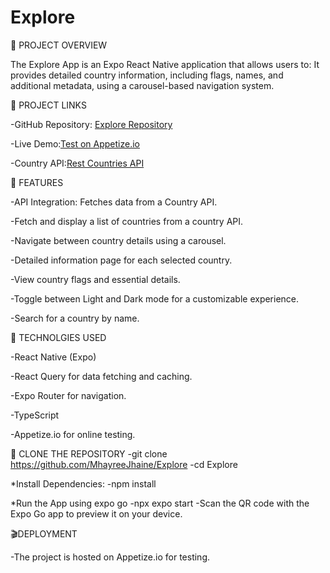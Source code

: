 # Explore

📌 PROJECT OVERVIEW

The Explore App is an Expo React Native application that allows users to:
It provides detailed country information, including flags, names, and additional metadata, using a carousel-based navigation system.

🔗 PROJECT LINKS

-GitHub Repository: [Explore Repository](https://github.com/MhayreeJhaine/Explore)

-Live Demo:[Test on Appetize.io](https://appetize.io/app/b_rjiuvulluyzkuvgjyicmixi4vm)

-Country API:[Rest Countries API](https://restcountries.com/v3.1/all)

🚀 FEATURES

-API Integration: Fetches data from a Country API.

-Fetch and display a list of countries from a country API.

-Navigate between country details using a carousel.

-Detailed information page for each selected country.

-View country flags and essential details.

-Toggle between Light and Dark mode for a customizable experience.

-Search for a country by name.

🔌 TECHNOLGIES USED

-React Native (Expo)

-React Query for data fetching and caching.

-Expo Router for navigation.

-TypeScript

-Appetize.io for online testing.

📝 CLONE THE REPOSITORY
-git clone https://github.com/MhayreeJhaine/Explore
-cd Explore

\*Install Dependencies:
-npm install

\*Run the App using expo go
-npx expo start
-Scan the QR code with the Expo Go app to preview it on your device.

🎬DEPLOYMENT

-The project is hosted on Appetize.io for testing.
